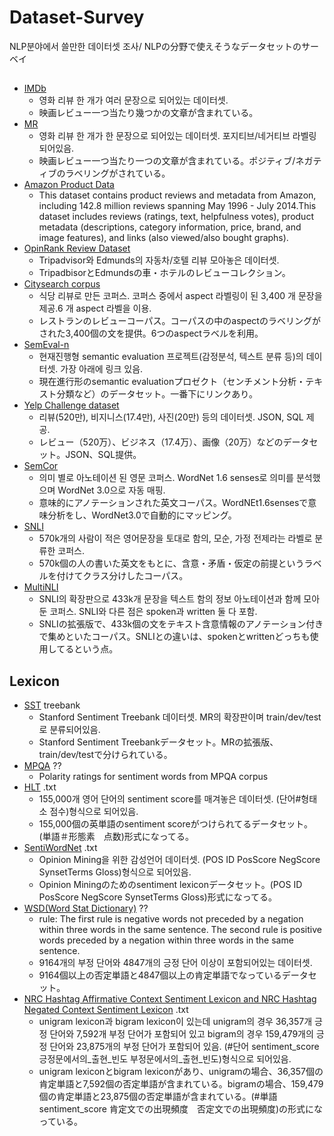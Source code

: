 # Dataset-Survey
NLP분야에서 쓸만한 데이터셋 조사/
NLPの分野で使えそうなデータセットのサーベイ

##
* [IMDb](https://www.imdb.com/interfaces/)
  * 영화 리뷰 한 개가 여러 문장으로 되어있는 데이터셋.
  * 映画レビュー一つ当たり幾つかの文章が含まれている。
* [MR](http://www.cs.cornell.edu/people/pabo/movie-review-data/)
  * 영화 리뷰 한 개가 한 문장으로 되어있는 데이터셋. 포지티브/네거티브 라벨링 되어있음.
  * 映画レビュー一つ当たり一つの文章が含まれている。ポジティブ/ネガティブのラベリングがされている。
* [Amazon Product Data](http://jmcauley.ucsd.edu/data/amazon/)
  * This dataset contains product reviews and metadata from Amazon, including 142.8 million reviews spanning May 1996 - July 2014.This dataset includes reviews (ratings, text, helpfulness votes), product metadata (descriptions, category information, price, brand, and image features), and links (also viewed/also bought graphs).
* [OpinRank Review Dataset](http://archive.ics.uci.edu/ml/datasets/opinrank+review+dataset)
  * Tripadvisor와 Edmunds의 자동차/호텔 리뷰 모아놓은 데이터셋.
  * TripadbisorとEdmundsの車・ホテルのレビューコレクション。
* [Citysearch corpus](http://www.cs.cmu.edu/~mehrbod/RR/)
  * 식당 리뷰로 만든 코퍼스. 코퍼스 중에서 aspect 라벨링이 된 3,400 개 문장을 제공.6 개 aspect 라벨을 이용.
  * レストランのレビューコーパス。コーパスの中のaspectのラベリングがされた3,400個の文を提供。6つのaspectラベルを利用。
* [SemEval-n](https://en.wikipedia.org/wiki/SemEval)
  * 현재진행형 semantic evaluation 프로젝트(감정분석, 텍스트 분류 등)의 데이터셋. 가장 아래에 링크 있음.
  * 現在進行形のsemantic evaluationプロゼクト（センチメント分析・テキスト分類など）のデータセット。一番下にリンクあり。
* [Yelp Challenge dataset](https://www.yelp.com/dataset)
  * 리뷰(520만), 비지니스(17.4만), 사진(20만) 등의 데이터셋. JSON, SQL 제공.
  * レビュー（520万）、ビジネス（17.4万）、画像（20万）などのデータセット。JSON、SQL提供。
* [SemCor](https://www.sketchengine.eu/semcor-annotated-corpus/)
  * 의미 별로 아노테이션 된 영문 코퍼스. WordNet 1.6 senses로 의미를 분석했으며 WordNet 3.0으로 자동 매핑.
  * 意味的にアノテーションされた英文コーパス。WordNEt1.6sensesで意味分析をし、WordNet3.0で自動的にマッピング。
* [SNLI](https://nlp.stanford.edu/projects/snli/)
  * 570k개의 사람이 적은 영어문장을 토대로 함의, 모순, 가정 전제라는 라벨로 분류한 코퍼스.
  * 570k個の人の書いた英文をもとに、含意・矛盾・仮定の前提というラベルを付けてクラス分けしたコーパス。
* [MultiNLI](https://www.nyu.edu/projects/bowman/multinli/)
  * SNLI의 확장판으로 433k개 문장을 텍스트 함의 정보 아노테이션과 함께 모아둔 코퍼스. SNLI와 다른 점은 spoken과 written 둘 다 포함.
  * SNLIの拡張版で、433k個の文をテキスト含意情報のアノテーション付きで集めといたコーパス。SNLIとの違いは、spokenとwrittenどっちも使用してるという点。
  
## Lexicon
* [SST](https://nlp.stanford.edu/sentiment/) treebank
  * Stanford Sentiment Treebank 데이터셋. MR의 확장판이며 train/dev/test로 분류되어있음.
  * Stanford Sentiment Treebankデータセット。MRの拡張版、train/dev/testで分けられている。
* [MPQA](https://mpqa.cs.pitt.edu/lexicons/subj_lexicon/) ??
  * Polarity ratings for sentiment words from MPQA corpus
* [HLT](https://hlt-nlp.fbk.eu/technologies/sentiwords) .txt
  * 155,000개 영어 단어의 sentiment score를 매겨놓은 데이터셋. (단어#형태소 점수)형식으로 되어있음.
  * 155,000個の英単語のsentiment scoreがつけられてるデータセット。(単語＃形態素　点数)形式になってる。
* [SentiWordNet](https://sentiwordnet.isti.cnr.it/) .txt
  * Opinion Mining을 위한 감성언어 데이터셋. (POS	ID	PosScore	NegScore	SynsetTerms	Gloss)형식으로 되어있음.
  * Opinion Miningのためのsentiment lexiconデータセット。(POS	ID	PosScore	NegScore	SynsetTerms	Gloss)形式になってる。
* [WSD(Word Stat Dictionary)](https://provalisresearch.com/products/content-analysis-software/wordstat-dictionary/sentiment-dictionaries/) ??
  * rule: The first rule is negative words not preceded by a negation within three words in the same sentence. The second rule is positive words preceded by a negation within three words in the same sentence.
  * 9164개의 부정 단어와 4847개의 긍정 단어 이상이 포함되어있는 데이터셋.
  * 9164個以上の否定単語と4847個以上の肯定単語でなっているデータセット。
* [NRC Hashtag Affirmative Context Sentiment Lexicon and NRC Hashtag Negated Context Sentiment Lexicon](http://saifmohammad.com/WebPages/lexicons.html) .txt
  * unigram lexicon과 bigram lexicon이 있는데 unigram의 경우 36,357개 긍정 단어와 7,592개 부정 단어가 포함되어 있고 bigram의 경우 159,479개의 긍정 단어와 23,875개의 부정 단어가 포함되어 있음. (#단어 sentiment_score 긍정문에서의_출현_빈도 부정문에서의_출현_빈도)형식으로 되어있음.
  * unigram lexiconとbigram lexiconがあり、unigramの場合、36,357個の肯定単語と7,592個の否定単語が含まれている。bigramの場合、159,479個の肯定単語と23,875個の否定単語が含まれている。(#単語 sentiment_score 肯定文での出現頻度　否定文での出現頻度)の形式になっている。
